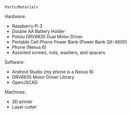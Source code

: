     Parts/Materials
Hardware:
-  Raspberry Pi 3
-  Double AA Battery Holder
-  Pololu DRV8835 Dual Motor Driver
-  Portable Cell Phone Power Bank (Power Bank QX-4600)
-  Phone (Nexus 6)
-  Assorted screws, nuts, washers, and spacers

Software:
-  Android Studio (my phone is a Nexus 6)
-  DRV8835 Motor Driver Library
-  OpenJSCAD

Machines:
-  3D printer
-  Laser cutter
